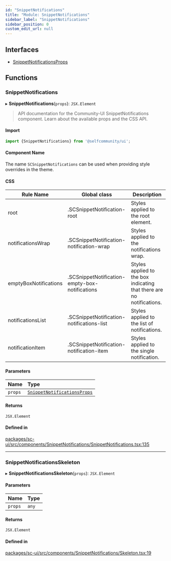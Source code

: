 ```yaml
---
id: "SnippetNotifications"
title: "Module: SnippetNotifications"
sidebar_label: "SnippetNotifications"
sidebar_position: 0
custom_edit_url: null
---
```


## Interfaces

- [SnippetNotificationsProps](../interfaces/SnippetNotifications.SnippetNotificationsProps.md)

## Functions

### SnippetNotifications

▸ **SnippetNotifications**(`props`): `JSX.Element`

> API documentation for the Community-UI SnippetNotifications component. Learn about the available props and the CSS API.

#### Import

```jsx
import {SnippetNotifications} from '@selfcommunity/ui';
```

#### Component Name

The name `SCSnippetNotifications` can be used when providing style overrides in the theme.

#### CSS

|Rule Name|Global class|Description|
|---|---|---|
|root|.SCSnippetNotification-root|Styles applied to the root element.|
|notificationsWrap|.SCSnippetNotification-notification-wrap|Styles applied to the notifications wrap.|
|emptyBoxNotifications|.SCSnippetNotification-empty-box-notifications|Styles applied to the box indicating that there are no notifications.|
|notificationsList|.SCSnippetNotification-notifications-list|Styles applied to the list of notifications.|
|notificationItem|.SCSnippetNotification-notification-item|Styles applied to the single notification.|

#### Parameters

| Name | Type |
| :------ | :------ |
| `props` | [`SnippetNotificationsProps`](../interfaces/SnippetNotifications.SnippetNotificationsProps.md) |

#### Returns

`JSX.Element`

#### Defined in

[packages/sc-ui/src/components/SnippetNotifications/SnippetNotifications.tsx:135](https://github.com/selfcommunity/community-ui/blob/e8a635a/packages/sc-ui/src/components/SnippetNotifications/SnippetNotifications.tsx#L135)

___

### SnippetNotificationsSkeleton

▸ **SnippetNotificationsSkeleton**(`props`): `JSX.Element`

#### Parameters

| Name | Type |
| :------ | :------ |
| `props` | `any` |

#### Returns

`JSX.Element`

#### Defined in

[packages/sc-ui/src/components/SnippetNotifications/Skeleton.tsx:19](https://github.com/selfcommunity/community-ui/blob/e8a635a/packages/sc-ui/src/components/SnippetNotifications/Skeleton.tsx#L19)
